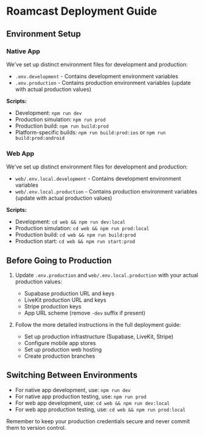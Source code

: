 # Roamcast Deployment Guide

## Environment Setup 

### Native App

We've set up distinct environment files for development and production:

- `.env.development` - Contains development environment variables
- `.env.production` - Contains production environment variables (update with actual production values)

**Scripts:**
- Development: `npm run dev`
- Production simulation: `npm run prod`
- Production build: `npm run build:prod`
- Platform-specific builds: `npm run build:prod:ios` or `npm run build:prod:android`

### Web App

We've set up distinct environment files for development and production:

- `web/.env.local.development` - Contains development environment variables
- `web/.env.local.production` - Contains production environment variables (update with actual production values)

**Scripts:**
- Development: `cd web && npm run dev:local`
- Production simulation: `cd web && npm run prod:local`
- Production build: `cd web && npm run build:prod`
- Production start: `cd web && npm run start:prod`

## Before Going to Production

1. Update `.env.production` and `web/.env.local.production` with your actual production values:
   - Supabase production URL and keys
   - LiveKit production URL and keys
   - Stripe production keys
   - App URL scheme (remove `-dev` suffix if present)

2. Follow the more detailed instructions in the full deployment guide:
   - Set up production infrastructure (Supabase, LiveKit, Stripe)
   - Configure mobile app stores
   - Set up production web hosting
   - Create production branches

## Switching Between Environments

- For native app development, use: `npm run dev`
- For native app production testing, use: `npm run prod`
- For web app development, use: `cd web && npm run dev:local`
- For web app production testing, use: `cd web && npm run prod:local`

Remember to keep your production credentials secure and never commit them to version control. 